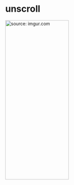 # unscroll

<a href="https://imgur.com/5zTyC2Y"><img height="500" src="https://i.imgur.com/5zTyC2Y.png" title="source: imgur.com" width="200"/></a>
